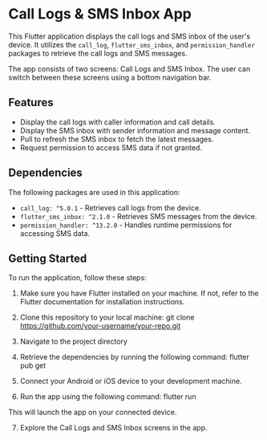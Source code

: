 # Call Logs & SMS Inbox App

This Flutter application displays the call logs and SMS inbox of the user's device. It utilizes the `call_log`, `flutter_sms_inbox`, and `permission_handler` packages to retrieve the call logs and SMS messages.

The app consists of two screens: Call Logs and SMS Inbox. The user can switch between these screens using a bottom navigation bar.

## Features

- Display the call logs with caller information and call details.
- Display the SMS inbox with sender information and message content.
- Pull to refresh the SMS inbox to fetch the latest messages.
- Request permission to access SMS data if not granted.

## Dependencies

The following packages are used in this application:

- `call_log: ^5.0.1` - Retrieves call logs from the device.
- `flutter_sms_inbox: ^2.1.0` - Retrieves SMS messages from the device.
- `permission_handler: ^13.2.0` - Handles runtime permissions for accessing SMS data.

## Getting Started

To run the application, follow these steps:

1. Make sure you have Flutter installed on your machine. If not, refer to the Flutter documentation for installation instructions.

2. Clone this repository to your local machine: git clone https://github.com/your-username/your-repo.git

3. Navigate to the project directory

4. Retrieve the dependencies by running the following command: flutter pub get

5. Connect your Android or iOS device to your development machine.

6. Run the app using the following command: flutter run

This will launch the app on your connected device.

7. Explore the Call Logs and SMS Inbox screens in the app.





